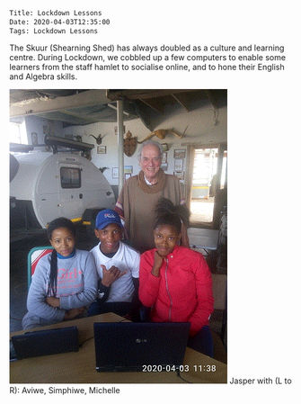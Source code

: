     Title: Lockdown Lessons
    Date: 2020-04-03T12:35:00
    Tags: Lockdown Lessons

The Skuur (Shearning Shed) has always doubled as a culture and learning centre. During Lockdown, we cobbled up a few computers to enable some learners from the staff hamlet to socialise online, and to hone their English and Algebra skills.

<!-- more -->

![](/img/lockdown%20lessons1web.gif?raw=true)
Jasper with (L to R): Aviwe, Simphiwe, Michelle





